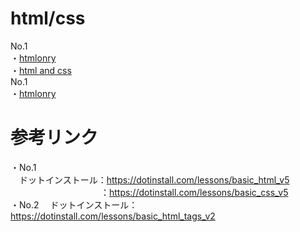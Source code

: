 # html/css
No.1  
・[htmlonry](https://acro-takahashi.github.io/html-and-css/htmlonly/No.1/)  
・[html and css](https://acro-takahashi.github.io/html-and-css/html_and_scc/No.1/)  
No.1  
・[htmlonry](https://acro-takahashi.github.io/html-and-css/htmlonly/No.2/)  

# 参考リンク  
・No.1  
　ドットインストール：https://dotinstall.com/lessons/basic_html_v5  
　　　　　　　　　 　：https://dotinstall.com/lessons/basic_css_v5  
・No.2
　ドットインストール：https://dotinstall.com/lessons/basic_html_tags_v2
